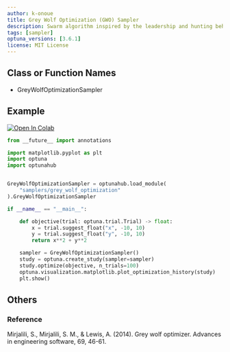 ```yaml
---
author: k-onoue
title: Grey Wolf Optimization (GWO) Sampler
description: Swarm algorithm inspired by the leadership and hunting behavior of grey wolves
tags: [sampler]
optuna_versions: [3.6.1]
license: MIT License
---
```


## Class or Function Names

- GreyWolfOptimizationSampler

## Example

[![Open In Colab](https://colab.research.google.com/assets/colab-badge.svg)](https://colab.research.google.com/github/optuna/optunahub-registry/blob/main/package/samplers/grey_wolf_optimization/example.ipynb)

```python
from __future__ import annotations

import matplotlib.pyplot as plt
import optuna
import optunahub


GreyWolfOptimizationSampler = optunahub.load_module(
    "samplers/grey_wolf_optimization"
).GreyWolfOptimizationSampler

if __name__ == "__main__":

    def objective(trial: optuna.trial.Trial) -> float:
        x = trial.suggest_float("x", -10, 10)
        y = trial.suggest_float("y", -10, 10)
        return x**2 + y**2

    sampler = GreyWolfOptimizationSampler()
    study = optuna.create_study(sampler=sampler)
    study.optimize(objective, n_trials=100)
    optuna.visualization.matplotlib.plot_optimization_history(study)
    plt.show()
```

## Others

### Reference

Mirjalili, S., Mirjalili, S. M., & Lewis, A. (2014). Grey wolf optimizer. Advances in engineering software, 69, 46-61.
